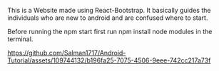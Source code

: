 This is  a Website made using React-Bootstrap. It basically guides the individuals who are new to android and are confused where to start.

Before running the npm start first run npm install node modules in the terminal.

https://github.com/Salman1717/Android-Tutorial/assets/109744132/b196fa25-7075-4506-9eee-742cc217a73f

